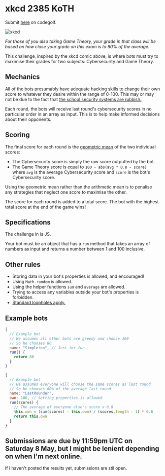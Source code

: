 # xkcd 2385 KoTH

Submit [here](https://codegolf.stackexchange.com/questions/224621/xkcd-2385-koth-final-exam) on codegolf.

![xkcd](https://imgs.xkcd.com/comics/final_exam.png)

_For those of you also taking Game Theory, your grade in that class will be based on how close your grade on this exam is to 80% of the average._

This challenge, inspired by the xkcd comic above, is where bots must try to maximise their grades for two subjects: Cybersecurity and Game Theory.

## Mechanics

All of the bots presumably have adequate hacking skills to change their own score to whatever they desire within the range of 0-100. This may or may not be due to the fact that [the school security systems are rubbish.](https://xkcd.com/327/)

Each round, the bots will receive last round's cybersecurity scores in no particular order in an array as input. This is to help make informed decisions about their opponents.

## Scoring

The final score for each round is the [geometric mean](https://en.wikipedia.org/wiki/Geometric_mean) of the two individual scores:

- The Cybersecurity score is simply the raw score outputted by the bot.
- The Game Theory score is equal to `100 - abs(avg * 0.8 - score)` where `avg` is the average Cybersecurity score and `score` is the bot's Cybersecurity score.

Using the geometric mean rather than the arithmetic mean is to penalise any strategies that neglect one score to maximise the other.

The score for each round is added to a total score. The bot with the highest total score at the end of the game wins!

## Specifications

The challenge in is JS.

Your bot must be an object that has a `run` method that takes an array of numbers as input and returns a number between 1 and 100 inclusive.

## Other rules

- Storing data in your bot's properties is allowed, and encouraged!
- Using `Math.random` is allowed.
- Using the helper functions `sum` and `average` are allowed.
- Trying to access any variables outside your bot's properties is forbidden.
- [Standard loopholes apply.](https://codegolf.meta.stackexchange.com/questions/1061/loopholes-that-are-forbidden-by-default)

## Example bots

```js
{
  // Example bot
  // He assumes all other bots are greedy and choose 100
  // So he chooses 80
  name: "Simpleton", // Just for fun
  run() {
    return 80
  }
}
```

```js
{
  // Example bot
  // He assumes everyone will choose the same scores as last round
  // So he chooses 80% of the average last round
  name: "LastRounder",
  own: 100, // Setting properties is allowed
  run(scores) {
    // The average of everyone else's score x 0.8
    this.own = (sum(scores) - this.own) / (scores.length - 1) * 0.8
    return this.own
  }
}
```

## Submissions are due by 11:59pm UTC on Saturday 8 May, but I might be lenient depending on when I'm next online.

If I haven't posted the results yet, submissions are stil open.
